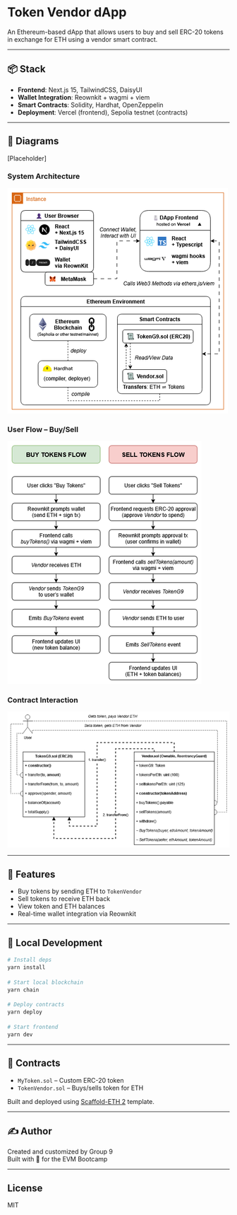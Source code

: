 # Token Vendor dApp

An Ethereum-based dApp that allows users to buy and sell ERC-20 tokens in exchange for ETH using a vendor smart contract.

---

## 📦 Stack

- **Frontend**: Next.js 15, TailwindCSS, DaisyUI
- **Wallet Integration**: Reownkit + wagmi + viem
- **Smart Contracts**: Solidity, Hardhat, OpenZeppelin
- **Deployment**: Vercel (frontend), Sepolia testnet (contracts)

---

## 📸 Diagrams
[Placeholder]
### System Architecture  
![System Diagram](./assets/system-architecture.png)

### User Flow – Buy/Sell  
![Flowchart](./assets/user-flowchart.png)

### Contract Interaction  
![Contract Diagram](./assets/contract-interaction.png)

---

## 🚀 Features

- Buy tokens by sending ETH to `TokenVendor`
- Sell tokens to receive ETH back
- View token and ETH balances
- Real-time wallet integration via Reownkit

---

## 🧪 Local Development

```bash
# Install deps
yarn install

# Start local blockchain
yarn chain

# Deploy contracts
yarn deploy

# Start frontend
yarn dev

```

---

## 📄 Contracts

- `MyToken.sol` – Custom ERC-20 token
- `TokenVendor.sol` – Buys/sells token for ETH

Built and deployed using [Scaffold-ETH 2](https://github.com/scaffold-eth/scaffold-eth-2) template.

---

## ✍️ Author

Created and customized by Group 9  
Built with 💙 for the EVM Bootcamp

---

## License
MIT

